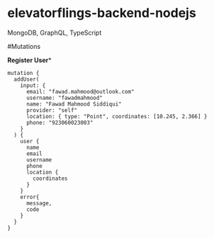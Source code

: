 # elevatorflings-backend-nodejs
 MongoDB, GraphQL, TypeScript



#Mutations

**Register User***

```
mutation {
  addUser(
    input: {
      email: "fawad.mahmood@outlook.com"
      username: "fawadmahmood"
      name: "Fawad Mahmood Siddiqui"
      provider: "self"
      location: { type: "Point", coordinates: [10.245, 2.366] }
      phone: "923060023003"
    }
  ) {
    user {
      name
      email
      username
      phone
      location {
        coordinates
      }
    }
    error{
      message,
      code
    }
  }
}
```

